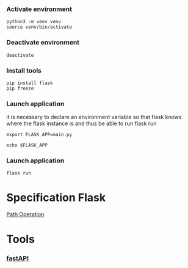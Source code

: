 ### Activate environment
```
python3 -m venv venv  
source venv/bin/activate
```
### Deactivate environment
```
deactivate
```
### Install tools
```
pip install flask
pip freeze
```

### Launch application

it is necessary to declare an environment variable so that flask knows where the flask instance is and thus be able to run flask run

```
export FLASK_APP=main.py

echo $FLASK_APP
```

### Launch application
```
flask run
```

# Specification Flask

[Path Operation](https://fastapi.tiangolo.com/tutorial/path-operation-configuration/?h=path+operation)

# Tools

### [fastAPI](https://fastapi.tiangolo.com/)



